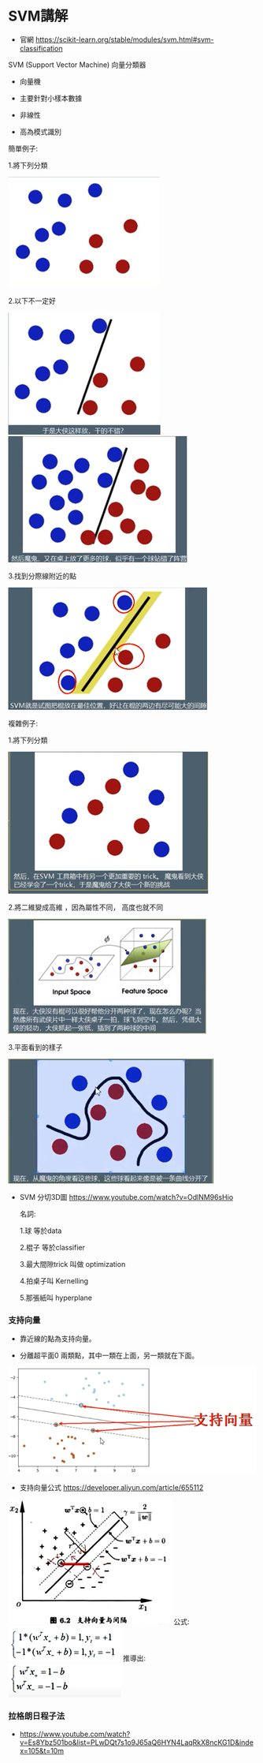 # SVM講解

- 官網 https://scikit-learn.org/stable/modules/svm.html#svm-classification


SVM (Support Vector Machine) 向量分類器 

- 向量機

- 主要針對小樣本數據

- 非線性

- 高為模式識別 

簡單例子:

  1.將下列分類

<img src="SVM_demo_01.png"/>

  2.以下不一定好

<img src="SVM_demo_02.png"/>


<img src="SVM_demo_03.png"/>

  3.找到分際線附近的點
 
<img src="SVM_demo_04.png"/>


複雜例子:

  1.將下列分類

<img src="SVM_demo_05.png"/>

  2.將二維變成高維 ，因為屬性不同， 高度也就不同

<img src="SVM_demo_06.png"/>

  3.平面看到的樣子
 
<img src="SVM_demo_07.png"/>

- SVM 分切3D圖 https://www.youtube.com/watch?v=OdlNM96sHio

   名詞: 
   
   1.球 等於data
   
   2.棍子 等於classifier
   
   3.最大間隙trick  叫做 optimization

   4.拍桌子叫 Kernelling

   5.那張紙叫 hyperplane 

   
### 支持向量

  - 靠近線的點為支持向量。
  
  - 分離超平面0 兩類點，其中一類在上面，另一類就在下面。
  
<img src="SVM_demo_08.png"/>

- 支持向量公式 https://developer.aliyun.com/article/655112





<img src="SVM_demo_09.png"/>
公式:
<img src="SVM_demo_10.png"/>
推導出:
<img src="SVM_demo_11.png"/>


### 拉格朗日程子法


- https://www.youtube.com/watch?v=Es8Ybz501bo&list=PLwDQt7s1o9J65aQ6HYN4LaqRkX8ncKG1D&index=105&t=10m
